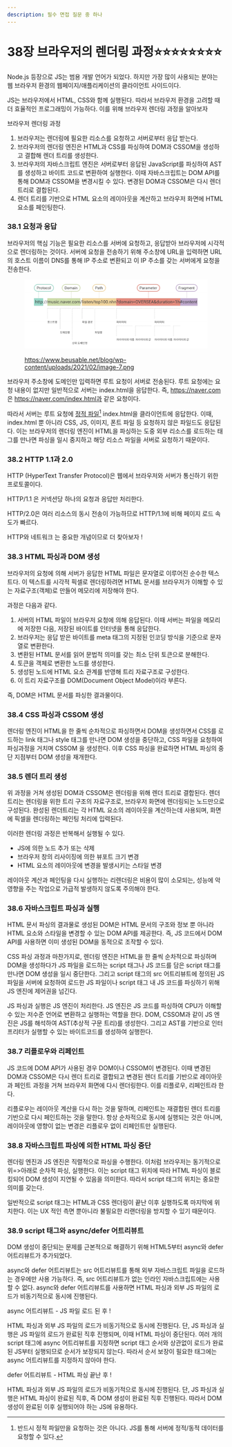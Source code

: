 ```yaml
---
description: 필수 면접 질문 중 하나
---
```


# 38장 브라우저의 렌더링 과정⭐⭐⭐⭐⭐⭐⭐⭐

Node.js 등장으로 JS는 범용 개발 언어가 되었다. 하지만 가장 많이 사용되는 분야는 웹 브라우저 환경의 웹페이지/애플리케이션의 클라이언트 사이드이다.

JS는 브라우저에서 HTML, CSS와 함께 실행된다. 따라서 브라우저 환경을 고려할 때 더 효율적인 프로그래밍이 가능하다. 이를 위해 브라우저 렌더링 과정을 알아보자

브라우저 렌더링 과정

1. 브라우저는 렌더링에 필요한 리소스를 요청하고 서버로부터 응답 받는다.
2. 브라우저의 렌더링 엔진은 HTML과 CSS를 파싱하여 DOM과 CSSOM을 생성하고 결합해 렌더 트리를 생성한다.
3. 브라우저의 자바스크립트 엔진은 서버로부터 응답된 JavaScript를 파싱하여 AST를 생성하고 바이트 코드로 변환하여 실행한다. 이때 자바스크립트는 DOM API를 통해 DOM과 CSSOM을 변경시킬 수 있다. 변경된 DOM과 CSSOM은 다시 렌더 트리로 결합된다.
4. 렌더 트리를 기반으로 HTML 요소의 레이아웃을 계산하고 브라우저 화면에 HTML 요소를 페인팅한다.



### 38.1 요청과 응답

브라우저의 핵심 기능은 필요한 리소스를 서버에 요청하고, 응답받아 브라우저에 시각적으로 렌더링하는 것이다. 서버에 요청을 전송하기 위해 주소창에 URL을 입력하면 URL의 호스트 이름이 DNS를 통해 IP 주소로 변환되고 이 IP 주소를 갖는 서버에게 요청을 전송한다.

<figure><img src="../../.gitbook/assets/image (10) (3).png" alt=""><figcaption><p><a href="https://www.beusable.net/blog/wp-content/uploads/2021/02/image-7.png">https://www.beusable.net/blog/wp-content/uploads/2021/02/image-7.png</a></p></figcaption></figure>

브라우저 주소창에 도메인만 입력하면 루트 요청이 서버로 전송된다. 루트 요청에는 요청 내용이 없지만 일반적으로 서버는 index.html을 응답한다. 즉, https://naver.com 은 https://naver.com/index.html과 같은 요청이다.

따라서 서버는 루트 요청에 [정적 파일](#user-content-fn-1)[^1] index.html을 클라이언트에 응답한다. 이때, index.html 뿐 아니라 CSS, JS, 이미지, 폰트 파일 등 요청하지 않은 파일드도 응답된다. 이는 브라우저의 렌더링 엔진이 HTML을 파싱하는 도중 외부 리소스를 로드하는 태그를 만나면 파싱을 일시 중지하고 해당 리소스 파일을 서버로 요청하기 때문이다.



### 38.2 HTTP 1.1과 2.0

HTTP (HyperText Transfer Protocol)은 웹에서 브라우저와 서버가 통신하기 위한 프로토콜이다.

HTTP/1.1 은 커넥션당 하나의 요청과 응답만 처리한다.&#x20;

HTTP/2.0은 여러 리소스의 동시 전송이 가능하므로 HTTP/1.1에 비해 페이지 로드 속도가 빠르다.



HTTP와 네트워크 는 중요한 개념이므로 더 찾아보자 !



### 38.3 HTML 파싱과 DOM 생성

브라우저의 요청에 의해 서버가 응답한 HTML 파일은 문자열로 이루어진 순수한 텍스트다. 이 텍스트를 시각적 픽셀로 렌더링하려면 HTML 문서를 브라우저가 이해할 수 있는 자료구조(객체)로 만들어 메모리에 저장해야 한다.

과정은 다음과 같다.

1. 서버의 HTML 파일이 브라우저 요청에 의해 응답된다. 이때 서버는 파일을 메모리에 저장한 다음, 저장된 바이트를 인터넷을 통해 응답한다.
2. 브라우저는 응답 받은 바이트를 meta 태그의 지정된 인코딩 방식을 기준으로 문자열로 변환한다.
3. 변환된 HTML 문서를 읽어 문법적 의미를 갖는 최소 단위 토큰으로 분해한다.
4. 토큰을 객체로 변환한 노드를 생성한다.
5. 생성된 노드에 HTML 요소 관계를 반영해 트리 자료구조로 구성한다.
6. 이 트리 자료구조를 DOM(Document Object Model)이라 부른다.

즉, DOM은 HTML 문서를 파싱한 결과물이다.



### 38.4 CSS 파싱과 CSSOM 생성

렌더링 엔진이 HTML을 한 줄씩 순차적으로 파싱하면서 DOM을 생성하면서 CSS를 로드하는 link 태그나 style 태그를 만나면 DOM 생성을 중단하고, CSS 파일을 요청하여 파싱과정을 거치며 CSSOM 을 생성한다. 이후 CSS 파싱을 완료하면 HTML 파싱의 중단 지점부터 DOM 생성을 재개한다.



### 38.5 렌더 트리 생성

위 과정을 거쳐 생성된 DOM과 CSSOM은 렌더링을 위해 렌더 트리로 결합된다. 렌더 트리는 렌더링을 위한 트리 구조의 자료구조로, 브라우저 화면에 렌더링되는 노드만으로 구성된다. 완성된 렌더트리는 각 HTML 요소의 레이아웃을 계산하는데 사용되며, 화면에 픽셀을 렌더링하는 페인팅 처리에 입력된다.

이러한 렌더링 과정은 반복해서 실행될 수 있다.

* JS에 의한 노드 추가 또는 삭제
* 브라우저 창의 리사이징에 의한 뷰포트 크기 변경
* HTML 요소의 레이아웃에 변경을 발생시키는 스타일 변경

레이아웃 계산과 페인팅을 다시 실행하는 리렌더링은 비용이 많이 소모되는, 성능에 악영향을 주는 작업으로 가급적 발생하지 않도록 주의해야 한다.



### 38.6 자바스크립트 파싱과 실행

HTML 문서 파싱의 결과물로 생성된 DOM은 HTML 문서의 구조와 정보 뿐 아니라 HTML 요소와 스타일을 변경할 수 있는 DOM API를 제공한다. 즉, JS 코드에서 DOM API를 사용하면 이미 생성된 DOM을 동적으로 조작할 수 있다.

CSS 파싱 과정과 마찬가지로, 렌더링 엔진은 HTML을 한 줄씩 순차적으로 파싱하며 DOM을 생성하다가 JS 파일을 로드하는 script 태그나 JS 코드를 담은 script 태그를 만나면 DOM 생성을 일시 중단한다. 그리고 script 태그의 src 어트리뷰트에 정의된 JS 파일을 서버에 요청하여 로드한 JS 파일이나 script 태그 내 JS 코드를 파싱하기 위해 JS 엔진에 제어권을 넘긴다.

JS 파싱과 실행은 JS 엔진이 처리한다. JS 엔진은 JS 코드를 파싱하여 CPU가 이해할 수 있는 저수준 언어로 변환하고 실행하는 역할을 한다. DOM, CSSOM과 같이 JS 엔진은 JS를 해석하여 AST(추상적 구문 트리)를 생성한다. 그리고 AST를 기반으로 인터프리터가 실행할 수 있는 바이트코드를 생성하여 실행한다.



### 38.7 리플로우와 리페인트

JS 코드에 DOM API가 사용된 경우 DOM이나 CSSOM이 변경된다. 이때 변경된 DOM과 CSSOM은 다시 렌더 트리로 결합되고 변경된 렌더 트리를 기반으로 레이아웃과 페인트 과정을 거쳐 브라우저 화면에 다시 렌더링한다. 이를 리플로우, 리페인트라 한다.

리플로우는 레이아웃 계산을 다시 하는 것을 말하며, 리페인트는 재결합된 렌더 트리를 기반으로 다시 페인트하는 것을 말한다. 항상 순차적으로 동시에 실행되는 것은 아니며, 레이아웃에 영향이 없는 변경은 리플로우 없이 리페인트만 실행된다.



### 38.8 자바스크립트 파싱에 의한 HTML 파싱 중단

렌더링 엔진과 JS 엔진은 직렬적으로 파싱을 수행한다. 이처럼 브라우저는 동기적으로 위=>아래로 순차적 파싱, 실행한다. 이는 script 태그 위치에 따라 HTML 파싱이 블로킹되어 DOM 생성이 지연될 수 있음을 의미한다. 따라서 script 태그의 위치는 중요한 의미를 갖는다.

일반적으로 script 태그는 HTML과 CSS 렌더링이 끝난 이후 실행하도록 마지막에 위치한다. 이는 UX 적인 측면 뿐아니라 불필요한 리랜더링을 방지할 수 있기 때문이다.



### 38.9 script 태그와 async/defer 어트리뷰트

DOM 생성이 중단되는 문제를 근본적으로 해결하기 위해 HTML5부터 async와 defer 어트리뷰트가 추가되었다.

async와 defer 어트리뷰트는 src 어트리뷰트를 통해 외부 자바스크립트 파일을 로드하는 경우에만 사용 가능하다. 즉, src 어트리뷰트가 없는 인라인 자바스크립트에는 사용할 수 없다. async와 defer 어트리뷰트를 사용하면 HTML 파싱과 외부 JS 파일의 로드가 비동기적으로 동시에 진행된다.&#x20;



async 어트리뷰트 - JS 파일 로드 된 후 !

HTML 파싱과 외부 JS 파일의 로드가 비동기적으로 동시에 진행된다. 단, JS 파싱과 실행은 JS 파일의 로드가 완료된 직후 진행되며, 이때 HTML 파싱이 중단된다. 여러 개의 script 태그에 async 어트리뷰트를 지정하면 script 태그 순서와 상관없이 로드가 완료된 JS부터 실행되므로 순서가 보장되지 않는다. 따라서 순서 보장이 필요한 태그에는 async 어트리뷰트를 지정하지 않아야 한다.



defer 어트리뷰트 - HTML 파싱 끝난 후 !

HTML 파싱과 외부 JS 파일의 로드가 비동기적으로 동시에 진행된다. 단, JS 파싱과 실행은 HTML 파싱이 완료된 직후, 즉 DOM 생성이 완료된 직후 진행된다. 따라서 DOM 생성이 완료된 이후 실행되어야 하는 JS에 유용하다.

[^1]: 반드시 정적 파일만을 요청하는 것은 아니다. JS를 통해 서버에 정적/동적 데이터를 요청할 수 있다.
